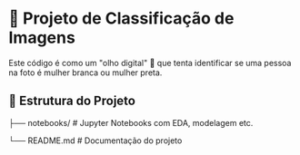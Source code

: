 # 🧠 Projeto de Classificação de Imagens

Este código é como um "olho digital" 👀 que tenta identificar se uma pessoa na foto é mulher branca ou mulher preta.

## 📁 Estrutura do Projeto
├── notebooks/ # Jupyter Notebooks com EDA, modelagem etc.

└── README.md # Documentação do projeto

